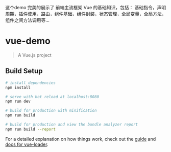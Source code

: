 这个demo 完美的展示了 前端主流框架 Vue  的基础知识，包括：
基础指令，声明周期，插件使用，路由，组件基础，组件封装，状态管理，全局变量，全局方法，组件之间方法调用等...




# vue-demo

> A Vue.js project

## Build Setup

``` bash
# install dependencies
npm install

# serve with hot reload at localhost:8080
npm run dev

# build for production with minification
npm run build

# build for production and view the bundle analyzer report
npm run build --report
```

For a detailed explanation on how things work, check out the [guide](http://vuejs-templates.github.io/webpack/) and [docs for vue-loader](http://vuejs.github.io/vue-loader).
